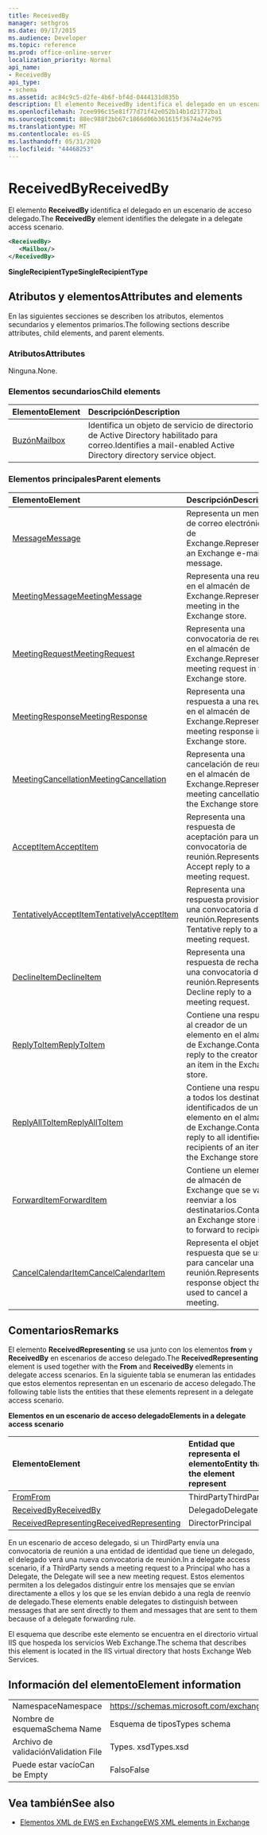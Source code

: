 ```yaml
---
title: ReceivedBy
manager: sethgros
ms.date: 09/17/2015
ms.audience: Developer
ms.topic: reference
ms.prod: office-online-server
localization_priority: Normal
api_name:
- ReceivedBy
api_type:
- schema
ms.assetid: ac84c9c5-d2fe-4b6f-bf4d-0444131d835b
description: El elemento ReceivedBy identifica el delegado en un escenario de acceso delegado.
ms.openlocfilehash: 7cee996c15e81f77d71f42e052b14b1d21772ba1
ms.sourcegitcommit: 88ec988f2bb67c1866d06b361615f3674a24e795
ms.translationtype: MT
ms.contentlocale: es-ES
ms.lasthandoff: 05/31/2020
ms.locfileid: "44468253"
---
```

# <a name="receivedby"></a><span data-ttu-id="46f50-103">ReceivedBy</span><span class="sxs-lookup"><span data-stu-id="46f50-103">ReceivedBy</span></span>

<span data-ttu-id="46f50-104">El elemento **ReceivedBy** identifica el delegado en un escenario de acceso delegado.</span><span class="sxs-lookup"><span data-stu-id="46f50-104">The **ReceivedBy** element identifies the delegate in a delegate access scenario.</span></span> 
  
```xml
<ReceivedBy>
   <Mailbox/>
</ReceivedBy>
```

 <span data-ttu-id="46f50-105">**SingleRecipientType**</span><span class="sxs-lookup"><span data-stu-id="46f50-105">**SingleRecipientType**</span></span>
## <a name="attributes-and-elements"></a><span data-ttu-id="46f50-106">Atributos y elementos</span><span class="sxs-lookup"><span data-stu-id="46f50-106">Attributes and elements</span></span>

<span data-ttu-id="46f50-107">En las siguientes secciones se describen los atributos, elementos secundarios y elementos primarios.</span><span class="sxs-lookup"><span data-stu-id="46f50-107">The following sections describe attributes, child elements, and parent elements.</span></span>
  
### <a name="attributes"></a><span data-ttu-id="46f50-108">Atributos</span><span class="sxs-lookup"><span data-stu-id="46f50-108">Attributes</span></span>

<span data-ttu-id="46f50-109">Ninguna.</span><span class="sxs-lookup"><span data-stu-id="46f50-109">None.</span></span>
  
### <a name="child-elements"></a><span data-ttu-id="46f50-110">Elementos secundarios</span><span class="sxs-lookup"><span data-stu-id="46f50-110">Child elements</span></span>

|<span data-ttu-id="46f50-111">**Elemento**</span><span class="sxs-lookup"><span data-stu-id="46f50-111">**Element**</span></span>|<span data-ttu-id="46f50-112">**Descripción**</span><span class="sxs-lookup"><span data-stu-id="46f50-112">**Description**</span></span>|
|:-----|:-----|
|[<span data-ttu-id="46f50-113">Buzón</span><span class="sxs-lookup"><span data-stu-id="46f50-113">Mailbox</span></span>](mailbox.md) <br/> |<span data-ttu-id="46f50-114">Identifica un objeto de servicio de directorio de Active Directory habilitado para correo.</span><span class="sxs-lookup"><span data-stu-id="46f50-114">Identifies a mail-enabled Active Directory directory service object.</span></span>  <br/> |
   
### <a name="parent-elements"></a><span data-ttu-id="46f50-115">Elementos principales</span><span class="sxs-lookup"><span data-stu-id="46f50-115">Parent elements</span></span>

|<span data-ttu-id="46f50-116">**Elemento**</span><span class="sxs-lookup"><span data-stu-id="46f50-116">**Element**</span></span>|<span data-ttu-id="46f50-117">**Descripción**</span><span class="sxs-lookup"><span data-stu-id="46f50-117">**Description**</span></span>|
|:-----|:-----|
|[<span data-ttu-id="46f50-118">Message</span><span class="sxs-lookup"><span data-stu-id="46f50-118">Message</span></span>](message-ex15websvcsotherref.md) <br/> |<span data-ttu-id="46f50-119">Representa un mensaje de correo electrónico de Exchange.</span><span class="sxs-lookup"><span data-stu-id="46f50-119">Represents an Exchange e-mail message.</span></span>  <br/> |
|[<span data-ttu-id="46f50-120">MeetingMessage</span><span class="sxs-lookup"><span data-stu-id="46f50-120">MeetingMessage</span></span>](meetingmessage.md) <br/> |<span data-ttu-id="46f50-121">Representa una reunión en el almacén de Exchange.</span><span class="sxs-lookup"><span data-stu-id="46f50-121">Represents a meeting in the Exchange store.</span></span>  <br/> |
|[<span data-ttu-id="46f50-122">MeetingRequest</span><span class="sxs-lookup"><span data-stu-id="46f50-122">MeetingRequest</span></span>](meetingrequest.md) <br/> |<span data-ttu-id="46f50-123">Representa una convocatoria de reunión en el almacén de Exchange.</span><span class="sxs-lookup"><span data-stu-id="46f50-123">Represents a meeting request in the Exchange store.</span></span>  <br/> |
|[<span data-ttu-id="46f50-124">MeetingResponse</span><span class="sxs-lookup"><span data-stu-id="46f50-124">MeetingResponse</span></span>](meetingresponse.md) <br/> |<span data-ttu-id="46f50-125">Representa una respuesta a una reunión en el almacén de Exchange.</span><span class="sxs-lookup"><span data-stu-id="46f50-125">Represents a meeting response in the Exchange store.</span></span>  <br/> |
|[<span data-ttu-id="46f50-126">MeetingCancellation</span><span class="sxs-lookup"><span data-stu-id="46f50-126">MeetingCancellation</span></span>](meetingcancellation.md) <br/> |<span data-ttu-id="46f50-127">Representa una cancelación de reunión en el almacén de Exchange.</span><span class="sxs-lookup"><span data-stu-id="46f50-127">Represents a meeting cancellation in the Exchange store.</span></span>  <br/> |
|[<span data-ttu-id="46f50-128">AcceptItem</span><span class="sxs-lookup"><span data-stu-id="46f50-128">AcceptItem</span></span>](acceptitem.md) <br/> |<span data-ttu-id="46f50-129">Representa una respuesta de aceptación para una convocatoria de reunión.</span><span class="sxs-lookup"><span data-stu-id="46f50-129">Represents an Accept reply to a meeting request.</span></span>  <br/> |
|[<span data-ttu-id="46f50-130">TentativelyAcceptItem</span><span class="sxs-lookup"><span data-stu-id="46f50-130">TentativelyAcceptItem</span></span>](tentativelyacceptitem.md) <br/> |<span data-ttu-id="46f50-131">Representa una respuesta provisional a una convocatoria de reunión.</span><span class="sxs-lookup"><span data-stu-id="46f50-131">Represents a Tentative reply to a meeting request.</span></span>  <br/> |
|[<span data-ttu-id="46f50-132">DeclineItem</span><span class="sxs-lookup"><span data-stu-id="46f50-132">DeclineItem</span></span>](declineitem.md) <br/> |<span data-ttu-id="46f50-133">Representa una respuesta de rechazo a una convocatoria de reunión.</span><span class="sxs-lookup"><span data-stu-id="46f50-133">Represents a Decline reply to a meeting request.</span></span>  <br/> |
|[<span data-ttu-id="46f50-134">ReplyToItem</span><span class="sxs-lookup"><span data-stu-id="46f50-134">ReplyToItem</span></span>](replytoitem.md) <br/> |<span data-ttu-id="46f50-135">Contiene una respuesta al creador de un elemento en el almacén de Exchange.</span><span class="sxs-lookup"><span data-stu-id="46f50-135">Contains a reply to the creator of an item in the Exchange store.</span></span>  <br/> |
|[<span data-ttu-id="46f50-136">ReplyAllToItem</span><span class="sxs-lookup"><span data-stu-id="46f50-136">ReplyAllToItem</span></span>](replyalltoitem.md) <br/> |<span data-ttu-id="46f50-137">Contiene una respuesta a todos los destinatarios identificados de un elemento en el almacén de Exchange.</span><span class="sxs-lookup"><span data-stu-id="46f50-137">Contains a reply to all identified recipients of an item in the Exchange store.</span></span>  <br/> |
|[<span data-ttu-id="46f50-138">ForwardItem</span><span class="sxs-lookup"><span data-stu-id="46f50-138">ForwardItem</span></span>](forwarditem.md) <br/> |<span data-ttu-id="46f50-139">Contiene un elemento de almacén de Exchange que se va a reenviar a los destinatarios.</span><span class="sxs-lookup"><span data-stu-id="46f50-139">Contains an Exchange store item to forward to recipients.</span></span>  <br/> |
|[<span data-ttu-id="46f50-140">CancelCalendarItem</span><span class="sxs-lookup"><span data-stu-id="46f50-140">CancelCalendarItem</span></span>](cancelcalendaritem.md) <br/> |<span data-ttu-id="46f50-141">Representa el objeto de respuesta que se usa para cancelar una reunión.</span><span class="sxs-lookup"><span data-stu-id="46f50-141">Represents the response object that is used to cancel a meeting.</span></span>  <br/> |
   
## <a name="remarks"></a><span data-ttu-id="46f50-142">Comentarios</span><span class="sxs-lookup"><span data-stu-id="46f50-142">Remarks</span></span>

<span data-ttu-id="46f50-143">El elemento **ReceivedRepresenting** se usa junto con los elementos **from** y **ReceivedBy** en escenarios de acceso delegado.</span><span class="sxs-lookup"><span data-stu-id="46f50-143">The **ReceivedRepresenting** element is used together with the **From** and **ReceivedBy** elements in delegate access scenarios.</span></span> <span data-ttu-id="46f50-144">En la siguiente tabla se enumeran las entidades que estos elementos representan en un escenario de acceso delegado.</span><span class="sxs-lookup"><span data-stu-id="46f50-144">The following table lists the entities that these elements represent in a delegate access scenario.</span></span> 
  
<span data-ttu-id="46f50-145">**Elementos en un escenario de acceso delegado**</span><span class="sxs-lookup"><span data-stu-id="46f50-145">**Elements in a delegate access scenario**</span></span>

|<span data-ttu-id="46f50-146">**Elemento**</span><span class="sxs-lookup"><span data-stu-id="46f50-146">**Element**</span></span>|<span data-ttu-id="46f50-147">**Entidad que representa el elemento**</span><span class="sxs-lookup"><span data-stu-id="46f50-147">**Entity that the element represent**</span></span>|
|:-----|:-----|
|[<span data-ttu-id="46f50-148">From</span><span class="sxs-lookup"><span data-stu-id="46f50-148">From</span></span>](from.md) <br/> |<span data-ttu-id="46f50-149">ThirdParty</span><span class="sxs-lookup"><span data-stu-id="46f50-149">ThirdParty</span></span>  <br/> |
|[<span data-ttu-id="46f50-150">ReceivedBy</span><span class="sxs-lookup"><span data-stu-id="46f50-150">ReceivedBy</span></span>](receivedby.md) <br/> |<span data-ttu-id="46f50-151">Delegado</span><span class="sxs-lookup"><span data-stu-id="46f50-151">Delegate</span></span>  <br/> |
|[<span data-ttu-id="46f50-152">ReceivedRepresenting</span><span class="sxs-lookup"><span data-stu-id="46f50-152">ReceivedRepresenting</span></span>](receivedrepresenting.md) <br/> |<span data-ttu-id="46f50-153">Director</span><span class="sxs-lookup"><span data-stu-id="46f50-153">Principal</span></span>  <br/> |
   
<span data-ttu-id="46f50-154">En un escenario de acceso delegado, si un ThirdParty envía una convocatoria de reunión a una entidad de identidad que tiene un delegado, el delegado verá una nueva convocatoria de reunión.</span><span class="sxs-lookup"><span data-stu-id="46f50-154">In a delegate access scenario, if a ThirdParty sends a meeting request to a Principal who has a Delegate, the Delegate will see a new meeting request.</span></span> <span data-ttu-id="46f50-155">Estos elementos permiten a los delegados distinguir entre los mensajes que se envían directamente a ellos y los que se les envían debido a una regla de reenvío de delegado.</span><span class="sxs-lookup"><span data-stu-id="46f50-155">These elements enable delegates to distinguish between messages that are sent directly to them and messages that are sent to them because of a delegate forwarding rule.</span></span>
  
<span data-ttu-id="46f50-156">El esquema que describe este elemento se encuentra en el directorio virtual IIS que hospeda los servicios Web Exchange.</span><span class="sxs-lookup"><span data-stu-id="46f50-156">The schema that describes this element is located in the IIS virtual directory that hosts Exchange Web Services.</span></span>
  
## <a name="element-information"></a><span data-ttu-id="46f50-157">Información del elemento</span><span class="sxs-lookup"><span data-stu-id="46f50-157">Element information</span></span>

|||
|:-----|:-----|
|<span data-ttu-id="46f50-158">Namespace</span><span class="sxs-lookup"><span data-stu-id="46f50-158">Namespace</span></span>  <br/> |https://schemas.microsoft.com/exchange/services/2006/types  <br/> |
|<span data-ttu-id="46f50-159">Nombre de esquema</span><span class="sxs-lookup"><span data-stu-id="46f50-159">Schema Name</span></span>  <br/> |<span data-ttu-id="46f50-160">Esquema de tipos</span><span class="sxs-lookup"><span data-stu-id="46f50-160">Types schema</span></span>  <br/> |
|<span data-ttu-id="46f50-161">Archivo de validación</span><span class="sxs-lookup"><span data-stu-id="46f50-161">Validation File</span></span>  <br/> |<span data-ttu-id="46f50-162">Types. xsd</span><span class="sxs-lookup"><span data-stu-id="46f50-162">Types.xsd</span></span>  <br/> |
|<span data-ttu-id="46f50-163">Puede estar vacío</span><span class="sxs-lookup"><span data-stu-id="46f50-163">Can be Empty</span></span>  <br/> |<span data-ttu-id="46f50-164">Falso</span><span class="sxs-lookup"><span data-stu-id="46f50-164">False</span></span>  <br/> |
   
## <a name="see-also"></a><span data-ttu-id="46f50-165">Vea también</span><span class="sxs-lookup"><span data-stu-id="46f50-165">See also</span></span>



- [<span data-ttu-id="46f50-166">Elementos XML de EWS en Exchange</span><span class="sxs-lookup"><span data-stu-id="46f50-166">EWS XML elements in Exchange</span></span>](ews-xml-elements-in-exchange.md)


